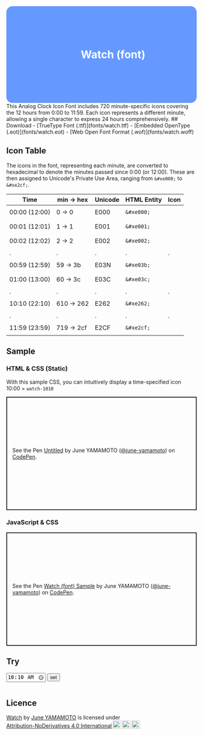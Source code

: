 <style>
  @font-face {
    font-family: 'watch';
    src:  url('fonts/watch.eot?bxjsyq');
    src:  url('fonts/watch.eot?bxjsyq#iefix') format('embedded-opentype'),
      url('fonts/watch.ttf?bxjsyq') format('truetype'),
      url('fonts/watch.woff?bxjsyq') format('woff'),
      url('fonts/watch.svg?bxjsyq#watch') format('svg');
    font-weight: normal;
    font-style: normal;
    font-display: block;
  }
  .watch {
    /* use !important to prevent issues with browser extensions that change fonts */
    font-family: 'watch' !important;
    speak: never;
    font-style: normal;
    font-weight: normal;
    font-variant: normal;
    text-transform: none;
    line-height: 1;

    /* Better Font Rendering =========== */
    -webkit-font-smoothing: antialiased;
    -moz-osx-font-smoothing: grayscale;

    font-size: 2rem;
  }
  </style>
<div style="background-color: #6699FF; color: white; padding: 2rem; display: flex; align-items: center; border-radius: 1rem;">
  <div class="watch now-watch" style="font-size:12rem;">&#xe262;</div>
  <h1 style="margin: 0 1rem">Watch (font)</h1>
</div>
This Analog Clock Icon Font includes 720 minute-specific icons covering the 12 hours from 0:00 to 11:59. Each icon represents a different minute, allowing a single character to express 24 hours comprehensively.
## Download
- [TrueType Font (.ttf)](fonts/watch.ttf)
- [Embedded OpenType (.eot)](fonts/watch.eot)
- [Web Open Font Format (.wof)](fonts/watch.woff)

## Icon Table
The icons in the font, representing each minute, are converted to hexadecimal to denote the minutes passed since 0:00 (or 12:00). These are then assigned to Unicode's Private Use Area, ranging from ``&#xe000;`` to ``&#xe2cf;``.

| Time | min → hex | Unicode | HTML Entity | Icon |
| --- | --- | --- | --- | --- |
| 00:00 (12:00) | 0 → 0 | E000 | ``&#xe000;`` | <span class="watch">&#xe000;</span> |
| 00:01 (12:01) | 1 → 1 | E001| ``&#xe001;`` | <span class="watch">&#xe001;</span> |
| 00:02 (12:02) | 2 → 2 | E002 | ``&#xe002;`` | <span class="watch">&#xe002;</span> |
| . | . | . | . | . |
| 00:59 (12:59) | 59 → 3b | E03N | ``&#xe03b;`` | <span class="watch">&#xe03b;</span> |
| 01:00 (13:00) | 60 → 3c | E03C | ``&#xe03c;`` | <span class="watch">&#xe03c;</span> |
| . | . | . | . | . |
| 10:10 (22:10) | 610 → 262 | E262 | ``&#xe262;`` | <span class="watch">&#xe262;</span> |
| . | . | . | . | . |
| 11:59 (23:59) | 719 → 2cf | E2CF | ``&#xe2cf;`` | <span class="watch">&#xe2cf;</span> |

## Sample
### HTML & CSS (Static)
With this sample CSS, you can intuitively display a time-specified icon<br />10:00 = ``watch-1010``
<p class="codepen" data-height="300" data-default-tab="css,result" data-slug-hash="mdgpoZV" data-user="june-yamamoto" style="height: 300px; box-sizing: border-box; display: flex; align-items: center; justify-content: center; border: 2px solid; margin: 1em 0; padding: 1em;">
  <span>See the Pen <a href="https://codepen.io/june-yamamoto/pen/mdgpoZV">
  Untitled</a> by June YAMAMOTO (<a href="https://codepen.io/june-yamamoto">@june-yamamoto</a>)
  on <a href="https://codepen.io">CodePen</a>.</span>
</p>
<script async src="https://cpwebassets.codepen.io/assets/embed/ei.js"></script>

### JavaScript & CSS
<p class="codepen" data-height="300" data-default-tab="css,result" data-slug-hash="oNOpVpV" data-user="june-yamamoto" style="height: 300px; box-sizing: border-box; display: flex; align-items: center; justify-content: center; border: 2px solid; margin: 1em 0; padding: 1em;">
  <span>See the Pen <a href="https://codepen.io/june-yamamoto/pen/oNOpVpV">
  Watch (font) Sample</a> by June YAMAMOTO (<a href="https://codepen.io/june-yamamoto">@june-yamamoto</a>)
  on <a href="https://codepen.io">CodePen</a>.</span>
</p>
<script async src="https://cpwebassets.codepen.io/assets/embed/ei.js"></script>

## Try

<input id="time" type="time" value="10:10">
<button onclick="onSet()">set</button>
<pre id="check"></pre>

## Licence
<p xmlns:cc="http://creativecommons.org/ns#" xmlns:dct="http://purl.org/dc/terms/"><a property="dct:title" rel="cc:attributionURL" href="https://yambal.github.io/watch/">Watch</a> by <a rel="cc:attributionURL dct:creator" property="cc:attributionName" href="https://twitter.com/YamamotoJune">June YAMAMOTO</a> is licensed under <a href="http://creativecommons.org/licenses/by-nd/4.0/?ref=chooser-v1" target="_blank" rel="license noopener noreferrer" style="display:inline-block;">Attribution-NoDerivatives 4.0 International<img style="height:22px!important;margin-left:3px;vertical-align:text-bottom;" src="https://mirrors.creativecommons.org/presskit/icons/cc.svg?ref=chooser-v1"><img style="height:22px!important;margin-left:3px;vertical-align:text-bottom;" src="https://mirrors.creativecommons.org/presskit/icons/by.svg?ref=chooser-v1"><img style="height:22px!important;margin-left:3px;vertical-align:text-bottom;" src="https://mirrors.creativecommons.org/presskit/icons/nd.svg?ref=chooser-v1"></a></p>

<script>
  function onSet() {
    var inputElement = document.getElementById("time")
    var checkElement = document.getElementById("check")
    if(inputElement && checkElement && inputElement.value){
      const [h, m] = inputElement.value.split(":")
      const min = (parseInt(h) * 60 + parseInt(m)) % 720
      const hex = ("000" + (min).toString(16)).slice(-3)

      const sampleUnicode = `&amp;#xe${hex};`
      const unicode = `&#xe${hex};`

      checkElement.innerHTML = `h:${h}, m:${m}
      = ${min}min (minutes elapsed from 00:00 or 12:00)
      = hex: ${hex} (Converted to hexadecimal)
      = unicode: ${sampleUnicode} (Formed as Unicode)
      = html exsample : &lt;span class="watch"&gt;${sampleUnicode}&lt;/span&gt;
      = <span class="watch">${unicode}</span>`
    }
    return
  }

  function setNow() {
    const now = new Date()
    const nowH = now.getHours()
    const nowM = now.getMinutes()
    const min = (nowH * 60 + nowM) % 720
    const hex = ("000" + (min).toString(16)).slice(-3)
    const unicode = `&#xe${hex};`
    const elements = document.getElementsByClassName("now-watch")
    const elementsArr = Array.from( elements )
    elementsArr.forEach((element) => {
      element.innerHTML = unicode
    })
  }

  onSet()
  setNow()
  
  setInterval(setNow, 30000);
</script>
